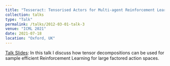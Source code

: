 ```yaml
---
title: "Tesseract: Tensorised Actors for Multi-agent Reinforcement Learning"
collection: talks
type: "Talk"
permalink: /talks/2012-03-01-talk-3
venue: "ICML 2021"
date: 2021-07-18
location: "Oxford, UK"
---
```

[Talk Slides](https://Anuj-Mahajan.github.io/files/Tesseract_slides_icml.pdf): In this talk I discuss how tensor decompositions can be used for sample efficient Reinforcement Learning for large factored action spaces.
